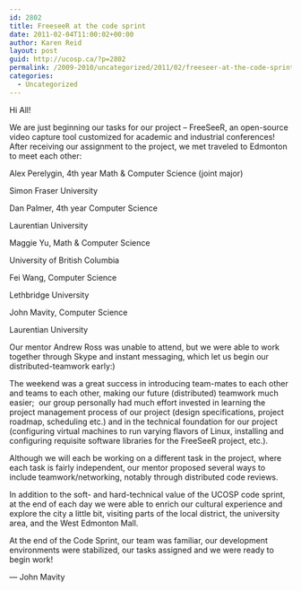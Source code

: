 ```yaml
---
id: 2802
title: FreeseeR at the code sprint
date: 2011-02-04T11:00:02+00:00
author: Karen Reid
layout: post
guid: http://ucosp.ca/?p=2802
permalink: /2009-2010/uncategorized/2011/02/freeseer-at-the-code-sprint/
categories:
  - Uncategorized
---
```

Hi All!

We are just beginning our tasks for our project &#8211; FreeSeeR, an open-source video capture tool customized for academic and industrial conferences!  After receiving our assignment to the project, we met traveled to Edmonton to meet each other:

Alex Perelygin, 4th year Math & Computer Science (joint major)
  
Simon Fraser University

Dan Palmer, 4th year Computer Science
  
Laurentian University

Maggie Yu, Math & Computer Science
  
University of British Columbia

Fei Wang, Computer Science
  
Lethbridge University

John Mavity, Computer Science
  
Laurentian University

Our mentor Andrew Ross was unable to attend, but we were able to work together through Skype and instant messaging, which let us begin our distributed-teamwork early:)

The weekend was a great success in introducing team-mates to each other and teams to each other, making our future (distributed) teamwork much easier;  our group personally had much effort invested in learning the project management process of our project (design specifications, project roadmap, scheduling etc.) and in the technical foundation for our project (configuring virtual machines to run varying flavors of Linux, installing and configuring requisite software libraries for the FreeSeeR project, etc.).

Although we will each be working on a different task in the project, where each task is fairly independent, our mentor proposed several ways to include teamwork/networking, notably through distributed code reviews.

In addition to the soft- and hard-technical value of the UCOSP code sprint, at the end of each day we were able to enrich our cultural experience and explore the city a little bit, visiting parts of the local district, the university area, and the West Edmonton Mall.

At the end of the Code Sprint, our team was familiar, our development environments were stabilized, our tasks assigned and we were ready to begin work!

&#8212; John Mavity